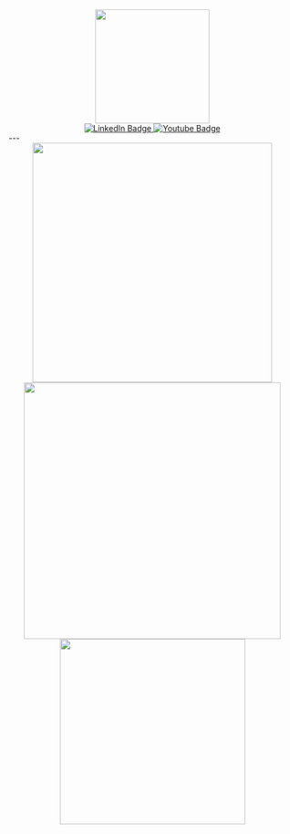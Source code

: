 <div id="header" align="center">
  <img src="https://media.giphy.com/media/M9gbBd9nbDrOTu1Mqx/giphy.gif" width="200"/>
</div>

<div id="badges" align="center">
  <a href="https://www.linkedin.com/in/ferisaprestasi/">
    <img src="https://img.shields.io/badge/LinkedIn-blue?style=for-the-badge&logo=linkedin&logoColor=white" alt="LinkedIn Badge"/>
  </a>
  <a href="https://www.youtube.com/channel/UCioDi1cOf-xV0tkpI-qsk_A">
    <img src="https://img.shields.io/badge/YouTube-red?style=for-the-badge&logo=youtube&logoColor=white" alt="Youtube Badge"/>
  </a>
</div>
</div>
---
<div align=center>
  <img width="420" src="https://github-readme-stats-sigma-five.vercel.app/api?username=prestasicode&theme=buefy&show_icons=true&hide_border=true&count_private=true" />
  <img width="450"  src="https://github-readme-streak-stats.herokuapp.com?user=prestasicode&theme=buefy&hide_border=true" />
  <img width="325"  src="https://github-readme-stats-sigma-five.vercel.app/api/top-langs/?username=prestasicode&layout=compact&theme=buefy&hide_border=true" />
</div>


<br>

